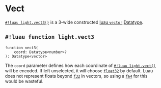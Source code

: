 # Vect

[`#!luau light.vect3()`](./vect3.md) is a 3-wide constructed
<a href="https://luau.org/typecheck#builtin-types" target="_blank">luau `vector`</a> [Datatype](../index.md).

## `#!luau function light.vect3`

```luau title='<!-- client --> <!-- server --> <!-- shared --> <!-- sync -->'
function vect3(
    coord: Datatype<number>?
): Datatype<vector>
```

The `coord` parameter defines how each coordinate of [`#!luau light.vect()`](./vect.md) will be encoded. If left unselected, it
will choose [`float32`](../numbers/floats.md) by default. Luau does not represent floats beyond
[`f32`](../numbers/floats.md) in vectors, so using a [`f64`](../numbers/floats.md) for this would be wasteful.
